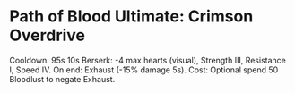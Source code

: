 # Path of Blood Ultimate: Crimson Overdrive

Cooldown: 95s
10s Berserk: -4 max hearts (visual), Strength III, Resistance I, Speed IV. On end: Exhaust (-15% damage 5s). Cost: Optional spend 50 Bloodlust to negate Exhaust.
